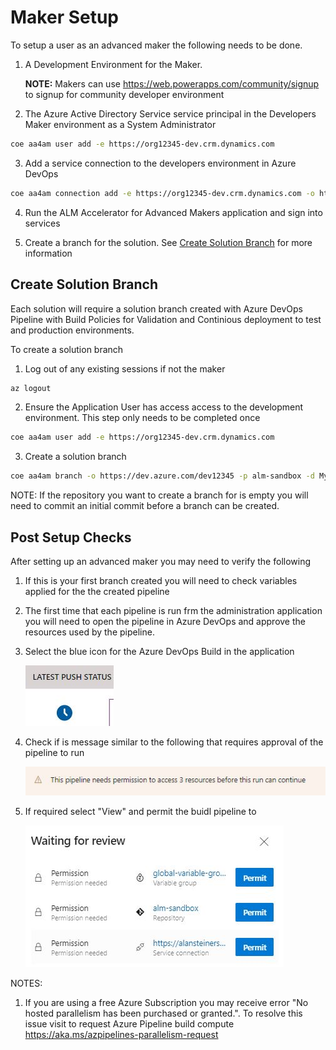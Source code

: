 # Maker Setup

To setup a user as an advanced maker the following needs to be done.

1. A Development Environment for the Maker.

    **NOTE:** Makers can use https://web.powerapps.com/community/signup to signup for community developer environment

2. The Azure Active Directory Service service principal in the Developers Maker environment as a System Administrator

```bash
coe aa4am user add -e https://org12345-dev.crm.dynamics.com
```

3. Add a service connection to the developers environment in Azure DevOps

```bash
coe aa4am connection add -e https://org12345-dev.crm.dynamics.com -o https://dev.azure.com/dev12345 -p alm-sandbox
```

4. Run the ALM Accelerator for Advanced Makers application and sign into services

6. Create a branch for the solution. See [Create Solution Branch](#create-solution-branch) for more information

## Create Solution Branch

Each solution will require a solution branch created with Azure DevOps Pipeline with Build Policies for Validation and Continious deployment to test and production environments.

To create a solution branch

1. Log out of any existing sessions if not the maker

```bash
az logout
```

2. Ensure the Application User has access access to the development environment. This step only needs to be completed once

```bash
coe aa4am user add -e https://org12345-dev.crm.dynamics.com
```

3. Create a solution branch

```bash
coe aa4am branch -o https://dev.azure.com/dev12345 -p alm-sandbox -d MyTestSolution
```

NOTE: If the repository you want to create a branch for is empty you will need to commit an initial commit before a branch can be created.

## Post Setup Checks

After setting up an advanced maker you may need to verify the following

1. If this is your first branch created you will need to check variables applied for the the created pipeline

2. The first time that each pipeline is run frm the administration application you will need to open the pipeline in Azure DevOps and approve the resources used by the pipeline.

3. Select the blue icon for the Azure DevOps Build in the application

   ![Latest Push Status](../../images/latest-push-status.jpg)

4. Check if is message similar to the following that requires approval of the pipeline to run

   ![Azure DevOps Permissions](../../images/devops-pipeline-permissions.jpg)

5. If required select "View" and permit the buidl pipeline to

   ![Azure DevOps Permit](../../images/devops-pipeline-permit.jpg)

NOTES:
1. If you are using a free Azure Subscription you may receive error "No hosted parallelism has been purchased or granted.". To resolve this issue visit to request Azure Pipeline build compute https://aka.ms/azpipelines-parallelism-request
